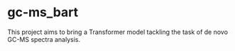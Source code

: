 # gc-ms_bart

This project aims to bring a Transformer model tackling the task of de novo GC-MS spectra analysis.
